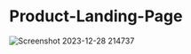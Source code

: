 # Product-Landing-Page

![Screenshot 2023-12-28 214737](https://github.com/Elanchezhian2712/Product-Landing-Page/assets/122656808/ce7d2d3f-0f04-4a0c-87d1-1ab87bc87538)

